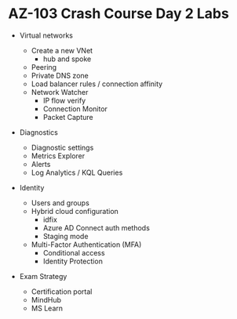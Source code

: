 # AZ-103 Crash Course Day 2 Labs

* Virtual networks
  - Create a new VNet
    + hub and spoke
  - Peering
  - Private DNS zone
  - Load balancer rules / connection affinity
  - Network Watcher
      + IP flow verify
      + Connection Monitor
      + Packet Capture

* Diagnostics
  - Diagnostic settings
  - Metrics Explorer
  - Alerts
  - Log Analytics / KQL Queries

* Identity
  - Users and groups
  - Hybrid cloud configuration
    + idfix
    + Azure AD Connect auth methods
    + Staging mode
  - Multi-Factor Authentication (MFA)
    + Conditional access
    + Identity Protection

* Exam Strategy
  - Certification portal
  - MindHub
  - MS Learn